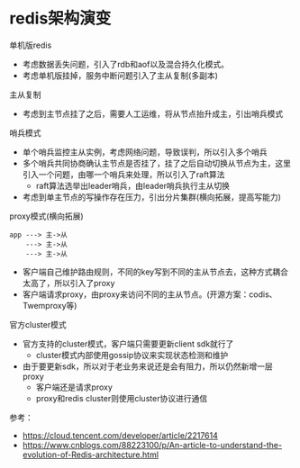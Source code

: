 # redis架构演变


单机版redis
- 考虑数据丢失问题，引入了rdb和aof以及混合持久化模式。
- 考虑单机版挂掉，服务中断问题引入了主从复制(多副本)

主从复制
- 考虑到主节点挂了之后，需要人工运维，将从节点抬升成主，引出哨兵模式

哨兵模式
- 单个哨兵监控主从实例，考虑网络问题，导致误判，所以引入多个哨兵
- 多个哨兵共同协商确认主节点是否挂了，挂了之后自动切换从节点为主，这里引入一个问题，由哪一个哨兵来处理，所以引入了raft算法
    - raft算法选举出leader哨兵，由leader哨兵执行主从切换
- 考虑到单主节点的写操作存在压力，引出分片集群(横向拓展，提高写能力)

proxy模式(横向拓展)
```
app ---> 主->从
    ---> 主->从
    ---> 主->从
```
- 客户端自己维护路由规则，不同的key写到不同的主从节点去，这种方式耦合太高了，所以引入了proxy
- 客户端请求proxy，由proxy来访问不同的主从节点。(开源方案：codis、Twemproxy等)

官方cluster模式
- 官方支持的cluster模式，客户端只需要更新client sdk就行了
    - cluster模式内部使用gossip协议来实现状态检测和维护
- 由于要更新sdk，所以对于老业务来说还是会有阻力，所以仍然新增一层proxy
  - 客户端还是请求proxy
  - proxy和redis cluster则使用cluster协议进行通信


参考：
- https://cloud.tencent.com/developer/article/2217614
- https://www.cnblogs.com/88223100/p/An-article-to-understand-the-evolution-of-Redis-architecture.html
